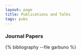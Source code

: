```yaml
---
layout: page
title: Publications and Talks
tags: pubs
---
```


### Journal Papers

{% bibliography --file garbuno %}